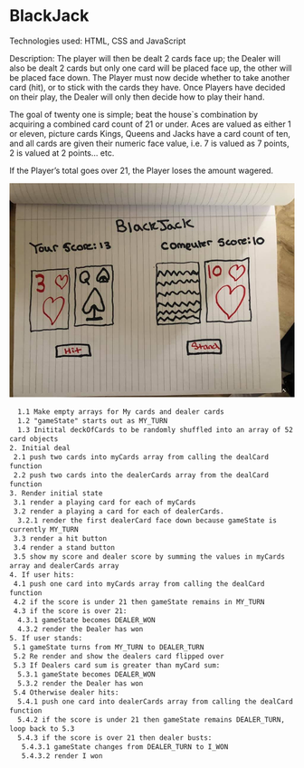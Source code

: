 # BlackJack

Technologies used: HTML, CSS and JavaScript

Description: The player will then be dealt 2 cards face up; the Dealer will also be dealt 2 cards but only one card will be placed face up, the other will be placed face down. The Player must now decide whether to take another card (hit), or to stick with the cards they have. Once Players have decided on their play, the Dealer will only then decide how to play their hand.

The goal of twenty one is simple; beat the house`s combination by acquiring a combined card count of 21 or under. Aces are valued as either 1 or eleven, picture cards Kings, Queens and Jacks have a card count of ten, and all cards are given their numeric face value, i.e. 7 is valued as 7 points, 2 is valued at 2 points… etc.

If the Player’s total goes over 21, the Player loses the amount wagered.

![BlackJack wireframe](./images/84622717_10223153617735822_3536704834369486848_n.jpg)

```1. Initialize state variables
  1.1 Make empty arrays for My cards and dealer cards
  1.2 "gameState" starts out as MY_TURN
  1.3 Initital deckOfCards to be randomly shuffled into an array of 52 card objects
2. Initial deal
 2.1 push two cards into myCards array from calling the dealCard function
 2.2 push two cards into the dealerCards array from the dealCard function
3. Render initial state
 3.1 render a playing card for each of myCards
 3.2 render a playing a card for each of dealerCards. 
  3.2.1 render the first dealerCard face down because gameState is currently MY_TURN
 3.3 render a hit button
 3.4 render a stand button
 3.5 show my score and dealer score by summing the values in myCards array and dealerCards array
4. If user hits:
 4.1 push one card into myCards array from calling the dealCard function
 4.2 if the score is under 21 then gameState remains in MY_TURN
 4.3 if the score is over 21:
  4.3.1 gameState becomes DEALER_WON
  4.3.2 render the Dealer has won
5. If user stands:
 5.1 gameState turns from MY_TURN to DEALER_TURN
 5.2 Re render and show the dealers card flipped over
 5.3 If Dealers card sum is greater than myCard sum:
  5.3.1 gameState becomes DEALER_WON 
  5.3.2 render the Dealer has won
 5.4 Otherwise dealer hits:
  5.4.1 push one card into dealerCards array from calling the dealCard function
  5.4.2 if the score is under 21 then gameState remains DEALER_TURN, loop back to 5.3
  5.4.3 if the score is over 21 then dealer busts:
   5.4.3.1 gameState changes from DEALER_TURN to I_WON
   5.4.3.2 render I won

